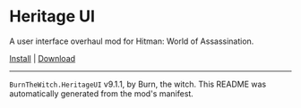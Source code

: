 # Heritage UI

A user interface overhaul mod for Hitman: World of Assassination.

[Install](https://hitman-resources.netlify.app/smf-install-link/https://github.com/Burn-the-witch/Heritage-UI/releases/latest/download/mod.framework.zip) | [Download](https://github.com/Burn-the-witch/Heritage-UI/releases/latest/download/mod.framework.zip)

---

`BurnTheWitch.HeritageUI` v9.1.1, by Burn, the witch. This README was automatically generated from the mod's manifest.
